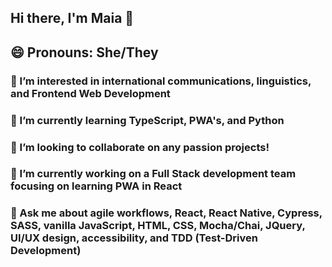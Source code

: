 ## Hi there, I'm Maia 👋
## 😄 Pronouns: She/They
### 👀 I’m interested in international communications, linguistics, and Frontend Web Development 
### 🌱 I’m currently learning TypeScript, PWA's, and Python
### 💞️ I’m looking to collaborate on any passion projects!
### 🔭 I’m currently working on a Full Stack development team focusing on learning PWA in React 
### 💬 Ask me about agile workflows, React, React Native, Cypress, SASS, vanilla JavaScript, HTML, CSS, Mocha/Chai, JQuery, UI/UX design, accessibility, and TDD (Test-Driven Development)

<!--
**Maia-Cochran/Maia-Cochran** is a ✨ _special_ ✨ repository because its `README.md` (this file) appears on your GitHub profile.

Here are some ideas to get you started:

- 🔭 I’m currently working on 
- 🌱 I’m currently learning ...
- 👯 I’m looking to collaborate on ...
- 🤔 I’m looking for help with ...
- 💬 Ask me about ...
- 📫 How to reach me: ...

- ⚡ Fun fact: ...
-->
